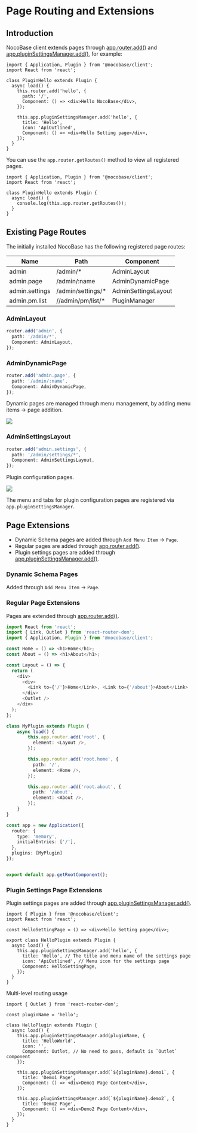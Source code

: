 # Page Routing and Extensions

## Introduction

NocoBase client extends pages through [app.router.add()](https://client.docs.nocobase.com/core/application/router-manager) and [app.pluginSettingsManager.add()](https://client.docs.nocobase.com/core/application/plugin-settings-manager), for example:

```tsx | pure
import { Application, Plugin } from '@nocobase/client';
import React from 'react';

class PluginHello extends Plugin {
  async load() {
    this.router.add('hello', {
      path: '/',
      Component: () => <div>Hello NocoBase</div>,
    });

    this.app.pluginSettingsManager.add('hello', {
      title: 'Hello',
      icon: 'ApiOutlined',
      Component: () => <div>Hello Setting page</div>,
    });
  }
}
```

You can use the `app.router.getRoutes()` method to view all registered pages.

```tsx | pure
import { Application, Plugin } from '@nocobase/client';
import React from 'react';

class PluginHello extends Plugin {
  async load() {
    console.log(this.app.router.getRoutes());
  }
}
```

## Existing Page Routes

The initially installed NocoBase has the following registered page routes:

| Name           | Path               | Component            |
| -------------- | ------------------ | -------------------- |
| admin          | /admin/\*          | AdminLayout          |
| admin.page     | /admin/:name       | AdminDynamicPage     |
| admin.settings | /admin/settings/\* | AdminSettingsLayout  |
| admin.pm.list  | //admin/pm/list/\* | PluginManager        |

### AdminLayout

```ts
router.add('admin', {
  path: '/admin/*',
  Component: AdminLayout,
});
```

### AdminDynamicPage

```ts
router.add('admin.page', {
  path: '/admin/:name',
  Component: AdminDynamicPage,
});
```

Dynamic pages are managed through menu management, by adding menu items -> page addition.

![](https://nocobase-docs.oss-cn-beijing.aliyuncs.com/9204957c39f644cfbf23eef3cbdc7eca.png)

### AdminSettingsLayout

```typescript
router.add('admin.settings', {
  path: '/admin/settings/*',
  Component: AdminSettingsLayout,
});
```

Plugin configuration pages.

![](https://nocobase-docs.oss-cn-beijing.aliyuncs.com/ea22826eba4fd38d68a5a52fd68e7719.png)

The menu and tabs for plugin configuration pages are registered via `app.pluginSettingsManager`.

## Page Extensions

- Dynamic Schema pages are added through `Add Menu Item` -> `Page`.
- Regular pages are added through [app.router.add()](https://client.docs.nocobase.com/core/application/router-manager).
- Plugin settings pages are added through [app.pluginSettingsManager.add()](https://client.docs.nocobase.com/core/application/plugin-settings-manager).

### Dynamic Schema Pages

Added through `Add Menu Item` -> `Page`.

### Regular Page Extensions

Pages are extended through [app.router.add()](https://client.docs.nocobase.com/core/application/router-manager).

```typescript
import React from 'react';
import { Link, Outlet } from 'react-router-dom';
import { Application, Plugin } from '@nocobase/client';

const Home = () => <h1>Home</h1>;
const About = () => <h1>About</h1>;

const Layout = () => {
  return (
    <div>
      <div>
        <Link to={'/'}>Home</Link>, <Link to={'/about'}>About</Link>
      </div>
      <Outlet />
    </div>
  );
};

class MyPlugin extends Plugin {
    async load() {
        this.app.router.add('root', {
          element: <Layout />,
        });

        this.app.router.add('root.home', {
          path: '/',
          element: <Home />,
        });

        this.app.router.add('root.about', {
          path: '/about',
          element: <About />,
        });
    }
}

const app = new Application({
  router: {
    type: 'memory',
    initialEntries: ['/'],
  },
  plugins: [MyPlugin]
});


export default app.getRootComponent();
```

### Plugin Settings Page Extensions

Plugin settings pages are added through [app.pluginSettingsManager.add()](https://client.docs.nocobase.com/core/application/plugin-settings-manager).

```tsx | pure
import { Plugin } from '@nocobase/client';
import React from 'react';

const HelloSettingPage = () => <div>Hello Setting page</div>;

export class HelloPlugin extends Plugin {
  async load() {
    this.app.pluginSettingsManager.add('hello', {
      title: 'Hello', // The title and menu name of the settings page
      icon: 'ApiOutlined', // Menu icon for the settings page
      Component: HelloSettingPage,
    });
  }
}
```

Multi-level routing usage

```tsx | pure
import { Outlet } from 'react-router-dom';

const pluginName = 'hello';

class HelloPlugin extends Plugin {
  async load() {
    this.app.pluginSettingsManager.add(pluginName, {
      title: 'HelloWorld',
      icon: '',
      Component: Outlet, // No need to pass, default is `Outlet` component
    });

    this.app.pluginSettingsManager.add(`${pluginName}.demo1`, {
      title: 'Demo1 Page',
      Component: () => <div>Demo1 Page Content</div>,
    });

    this.app.pluginSettingsManager.add(`${pluginName}.demo2`, {
      title: 'Demo2 Page',
      Component: () => <div>Demo2 Page Content</div>,
    });
  }
}
```